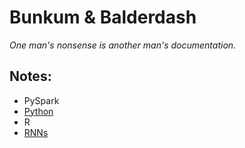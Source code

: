 # Bunkum & Balderdash
_One man's nonsense is another man's documentation._

## Notes:
- PySpark
- [Python](Python.md)
- R
- [RNNs](RNNs.md)

